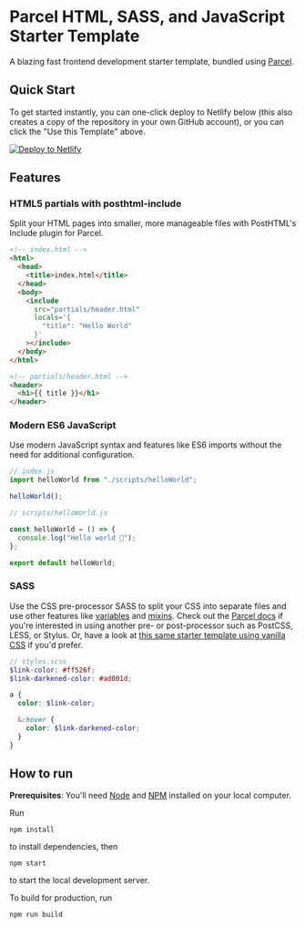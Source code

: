 # Parcel HTML, SASS, and JavaScript Starter Template

A blazing fast frontend development starter template, bundled using [Parcel](https://parceljs.org).

## Quick Start

To get started instantly, you can one-click deploy to Netlify below (this also creates a copy of the repository in your own GitHub account), or you can click the "Use this Template" above.

[![Deploy to Netlify](./src/assets/deploy-to-netlify.svg)](https://app.netlify.com/start/deploy?repository=https://github.com/aileen-r/parcel-html-sass-js-starter-template)

## Features

### HTML5 partials with posthtml‑include

Split your HTML pages into smaller, more manageable files with PostHTML's Include plugin for Parcel.

```html
<!-- index.html -->
<html>
  <head>
    <title>index.html</title>
  </head>
  <body>
    <include
      src="partials/header.html"
      locals='{
        "title": "Hello World"
      }'
    ></include>
  </body>
</html>
```

```html
<!-- partials/header.html -->
<header>
  <h1>{{ title }}</h1>
</header>
```

### Modern ES6 JavaScript

Use modern JavaScript syntax and features like ES6 imports without the need for additional configuration.

```js
// index.js
import helloWorld from "./scripts/helloWorld";

helloWorld();
```

```js
// scripts/helloWorld.js

const helloWorld = () => {
  console.log("Hello world 👋");
};

export default helloWorld;
```

### SASS

Use the CSS pre-processor SASS to split your CSS into separate files and use other features like [variables](https://sass-lang.com/documentation/variables) and [mixins](https://sass-lang.com/documentation/at-rules/mixin). Check out the [Parcel docs](https://v2.parceljs.org/) if you're interested in using another pre- or post-processor such as PostCSS, LESS, or Stylus. Or, have a look at [this same starter template using vanilla CSS](https://github.com/aileen-r/parcel-html-css-js-starter-template) if you'd prefer.

```scss
// styles.scss
$link-color: #ff526f;
$link-darkened-color: #ad001d;

a {
  color: $link-color;

  &:hover {
    color: $link-darkened-color;
  }
}
```

## How to run

**Prerequisites**: You'll need [Node](https://nodejs.org) and [NPM](https://docs.npmjs.com/downloading-and-installing-node-js-and-npm) installed on your local computer.

Run

```
npm install
```

to install dependencies, then

```
npm start
```

to start the local development server.

To build for production, run

```
npm run build
```
